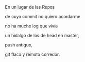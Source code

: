 En un lugar de las Repos

de cuyo commit no quiero acordarme 

no ha mucho log que vivía

un hidalgo de los de head en master,

push antiguo,

git flaco y remoto corredor.

